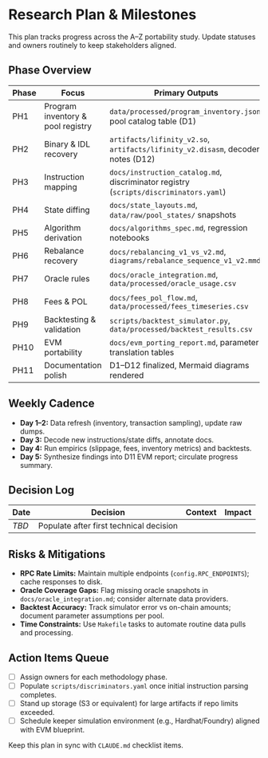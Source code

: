 # Research Plan & Milestones

This plan tracks progress across the A–Z portability study. Update statuses and owners routinely to keep stakeholders aligned.

## Phase Overview

| Phase | Focus | Primary Outputs | Owner | Status |
| --- | --- | --- | --- | --- |
| PH1 | Program inventory & pool registry | `data/processed/program_inventory.json`, pool catalog table (D1) | TBD | Not started |
| PH2 | Binary & IDL recovery | `artifacts/lifinity_v2.so`, `artifacts/lifinity_v2.disasm`, decoder notes (D12) | TBD | Not started |
| PH3 | Instruction mapping | `docs/instruction_catalog.md`, discriminator registry (`scripts/discriminators.yaml`) | TBD | Not started |
| PH4 | State diffing | `docs/state_layouts.md`, `data/raw/pool_states/` snapshots | TBD | Not started |
| PH5 | Algorithm derivation | `docs/algorithms_spec.md`, regression notebooks | TBD | Not started |
| PH6 | Rebalance recovery | `docs/rebalancing_v1_vs_v2.md`, `diagrams/rebalance_sequence_v1_v2.mmd` | TBD | Not started |
| PH7 | Oracle rules | `docs/oracle_integration.md`, `data/processed/oracle_usage.csv` | TBD | Not started |
| PH8 | Fees & POL | `docs/fees_pol_flow.md`, `data/processed/fees_timeseries.csv` | TBD | Not started |
| PH9 | Backtesting & validation | `scripts/backtest_simulator.py`, `data/processed/backtest_results.csv` | TBD | Not started |
| PH10 | EVM portability | `docs/evm_porting_report.md`, parameter translation tables | TBD | Not started |
| PH11 | Documentation polish | D1–D12 finalized, Mermaid diagrams rendered | TBD | Not started |

## Weekly Cadence

- **Day 1–2:** Data refresh (inventory, transaction sampling), update raw dumps.
- **Day 3:** Decode new instructions/state diffs, annotate docs.
- **Day 4:** Run empirics (slippage, fees, inventory metrics) and backtests.
- **Day 5:** Synthesize findings into D11 EVM report; circulate progress summary.

## Decision Log

| Date | Decision | Context | Impact |
| --- | --- | --- | --- |
| _TBD_ | Populate after first technical decision |  |  |

## Risks & Mitigations

- **RPC Rate Limits:** Maintain multiple endpoints (`config.RPC_ENDPOINTS`); cache responses to disk.
- **Oracle Coverage Gaps:** Flag missing oracle snapshots in `docs/oracle_integration.md`; consider alternate data providers.
- **Backtest Accuracy:** Track simulator error vs on-chain amounts; document parameter assumptions per pool.
- **Time Constraints:** Use `Makefile` tasks to automate routine data pulls and processing.

## Action Items Queue

- [ ] Assign owners for each methodology phase.
- [ ] Populate `scripts/discriminators.yaml` once initial instruction parsing completes.
- [ ] Stand up storage (S3 or equivalent) for large artifacts if repo limits exceeded.
- [ ] Schedule keeper simulation environment (e.g., Hardhat/Foundry) aligned with EVM blueprint.

Keep this plan in sync with `CLAUDE.md` checklist items.
